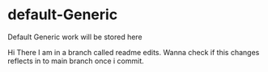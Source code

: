 # default-Generic
Default Generic work will be stored here

Hi There 
I am in a branch called readme edits. 
Wanna check if this changes reflects in to main branch once i commit.
